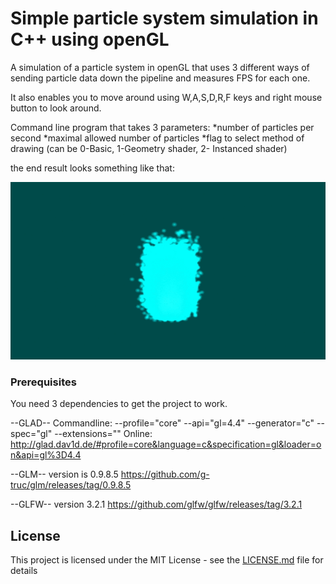 # Simple particle system simulation in C++ using openGL

A simulation of a particle system in openGL that uses 3 different ways of sending particle data down the pipeline and measures  FPS for each one.

It also enables you to move around using W,A,S,D,R,F keys and right mouse button to look around.

Command line program that takes 3 parameters:
*number of particles per second
*maximal allowed number of particles
*flag to select method of drawing (can be 0-Basic, 1-Geometry shader, 2- Instanced shader) 

the end result looks something like that:

![](particles.gif)

### Prerequisites
You need 3 dependencies to get the project to work.

--GLAD--
Commandline:
	--profile="core" --api="gl=4.4" --generator="c" --spec="gl" --extensions=""
Online:
	http://glad.dav1d.de/#profile=core&language=c&specification=gl&loader=on&api=gl%3D4.4

--GLM--
version is 0.9.8.5
https://github.com/g-truc/glm/releases/tag/0.9.8.5

--GLFW--
version 3.2.1
https://github.com/glfw/glfw/releases/tag/3.2.1

## License

This project is licensed under the MIT License - see the [LICENSE.md](LICENSE.md) file for details


